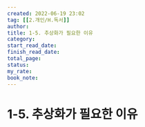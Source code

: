 ```yaml
---
created: 2022-06-19 23:02
tag: [[2.개인/H.독서]]
author:
title: 1-5. 추상화가 필요한 이유
category:
start_read_date:
finish_read_date:
total_page:
status:
my_rate: 
book_note:
---
```

# 1-5. 추상화가 필요한 이유
